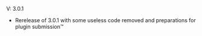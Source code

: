 V: 3.0.1
- Rerelease of 3.0.1 with some useless code removed and preparations for plugin submission:tm: